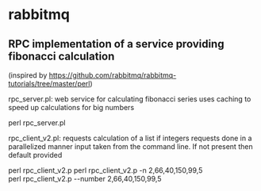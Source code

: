 rabbitmq
========

RPC implementation of a service providing fibonacci calculation
---------------------------------------------------------------

(inspired by https://github.com/rabbitmq/rabbitmq-tutorials/tree/master/perl)


rpc_server.pl:      web service for calculating fibonacci series
                    uses caching to speed up calculations for big numbers

perl rpc_server.pl

rpc_client_v2.pl:   requests calculation of a list if integers
                    requests done in a parallelized manner
                    input taken from the command line. If not present then default provided

perl rpc_client_v2.p 
perl rpc_client_v2.p -n 2,66,40,150,99,5   
perl rpc_client_v2.p --number 2,66,40,150,99,5   

